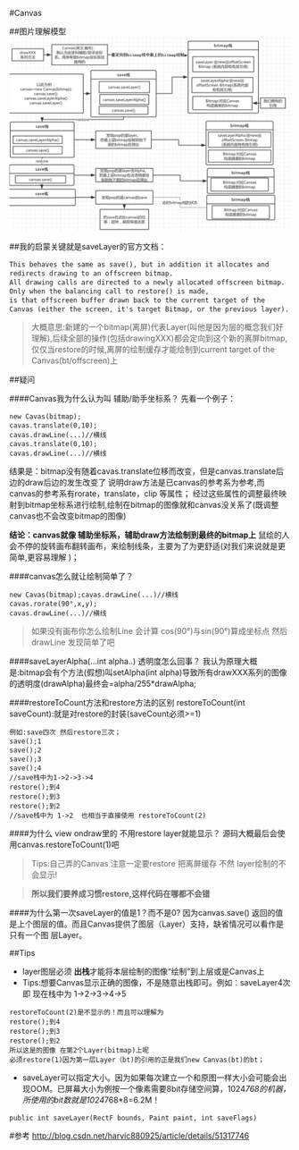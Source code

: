 #Canvas

##图片理解模型
![](./demo/canvasAnalyzing.png)

##我的启蒙关键就是saveLayer的官方文档：
```
This behaves the same as save(), but in addition it allocates and redirects drawing to an offscreen bitmap.
All drawing calls are directed to a newly allocated offscreen bitmap. 
Only when the balancing call to restore() is made, 
is that offscreen buffer drawn back to the current target of the Canvas (either the screen, it's target Bitmap, or the previous layer).
```
>大概意思:新建的一个bitmap(离屏)代表Layer(叫他是因为层的概念我们好理解),后续全部的操作(包括drawingXXX)都会定向到这个新的离屏bitmap,仅仅当restore的时候,离屏的绘制缓存才能绘制到current target of the Canvas(bt/offscreen)上

##疑问 

####Canvas我为什么认为叫 辅助/助手坐标系？
先看一个例子：
```
new Cavas(bitmap);
cavas.translate(0,10);
cavas.drawLine(...)//横线
cavas.translate(0,10);
cavas.drawLine(...)//横线
```
结果是：bitmap没有随着cavas.translate位移而改变，但是canvas.translate后边的draw后边的发生改变了
说明draw方法是已canvas的参考系为参考,而canvas的参考系有rorate，translate，clip 等属性；
经过这些属性的调整最终映射到bitmap坐标系进行绘制,绘制在bitmap的图像就和canvas没关系了(既调整canvas也不会改变bitmap的图像)

**结论：canvas就像 辅助坐标系，辅助draw方法绘制到最终的bitmap上**
鼠绘的人会不停的旋转画布翻转画布，来绘制线条，主要为了为更舒适(对我们来说就是更简单,更容易理解 )；

####canvas怎么就让绘制简单了？
```
new Cavas(bitmap);cavas.drawLine(...)//横线
cavas.rorate(90°,x,y);
cavas.drawLine(...)//横线
```
>如果没有画布你怎么绘制Line 会计算 cos(90°)与sin(90°)算成坐标点 然后drawLine 发现简单了吧

####saveLayerAlpha(...int alpha..) 透明度怎么回事？
我认为原理大概是:bitmap会有个方法(假想)叫setAlpha(int alpha)导致所有drawXXX系列的图像的透明度(drawAlpha)最终会=alpha/255*drawAlpha;

####restoreToCount方法和restore方法的区别
restoreToCount(int saveCount):就是对restore的封装(saveCount必须>=1) 
```
例如:save四次 然后restore三次；
save();1
save();2
save();3
save();4
//save栈中为1->2->3->4
restore();到4
restore();到3
restore();到2
//save栈中为 1->2  也相当于直接使用 restoreToCount(2)
```

####为什么 view ondraw里的 不用restore layer就能显示？
源码大概最后会使用canvas.restoreToCount(1)吧
>Tips:自己弄的Canvas 注意一定要restore 把离屏缓存 不然 layer绘制的不会显示!

>**所以我们要养成习惯restore,这样代码在哪都不会错**

####为什么第一次saveLayer的值是1？而不是0?
因为canvas.save() 返回的值 是上个图层的值。而且Canvas提供了图层（Layer）支持，缺省情况可以看作是只有一个图 层Layer。

##Tips
* layer图层必须 **出栈**才能将本层绘制的图像“绘制”到上层或是Canvas上
* Tips:想要Canvas显示正确的图像，不是随意出栈即可。例如：saveLayer4次 即 现在栈中为 1->2->3->4->5  
```
restoreToCount(2)是不显示的！而且可以理解为
restore();到4
restore();到3
restore();到2
所以这是的图像 在第2个Layer(bitmap)上呢
必须restore(1)因为第一层Layer（bt)的引用的正是我们new Canvas(bt)的bt；
```
* saveLayer可以指定大小。因为如果每次建立一个和原图一样大小会可能会出现OOM。已屏幕大小为例按一个像素需要8bit存储空间算，1024*768的机器，所使用的bit数就是1024*768*8=6.2M！
```
public int saveLayer(RectF bounds, Paint paint, int saveFlags)
```

#参考
http://blog.csdn.net/harvic880925/article/details/51317746